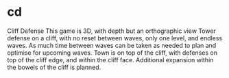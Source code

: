 # cd
Cliff Defense
This game is 3D, with depth but an orthographic view
Tower defense on a cliff, with no reset between waves, only one level, and endless waves. As much time between waves can be taken as needed to plan and optimise for upcoming waves. Town is on top of the cliff, with defenses on top of the cliff edge, and within the cliff face. Additional expansion within the bowels of the cliff is planned.
